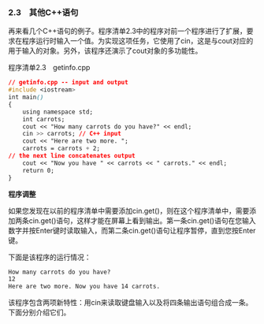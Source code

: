### 2.3　其他C++语句

再来看几个C++语句的例子。程序清单2.3中的程序对前一个程序进行了扩展，要求在程序运行时输入一个值。为实现这项任务，它使用了cin，这是与cout对应的用于输入的对象。另外，该程序还演示了cout对象的多功能性。

程序清单2.3　getinfo.cpp

```css
// getinfo.cpp -- input and output
#include <iostream>
int main()
{
    using namespace std;
    int carrots;
    cout << "How many carrots do you have?" << endl;
    cin >> carrots; // C++ input
    cout << "Here are two more. ";
    carrots = carrots + 2;
// the next line concatenates output
    cout << "Now you have " << carrots << " carrots." << endl;
    return 0;
}
```



**程序调整**

如果您发现在以前的程序清单中需要添加cin.get()，则在这个程序清单中，需要添加两条cin.get()语句，这样才能在屏幕上看到输出。第一条cin.get()语句在您输入数字并按Enter键时读取输入，而第二条cin.get()语句让程序暂停，直到您按Enter键。



下面是该程序的运行情况：

```css
How many carrots do you have?
12
Here are two more. Now you have 14 carrots.
```

该程序包含两项新特性：用cin来读取键盘输入以及将四条输出语句组合成一条。下面分别介绍它们。

